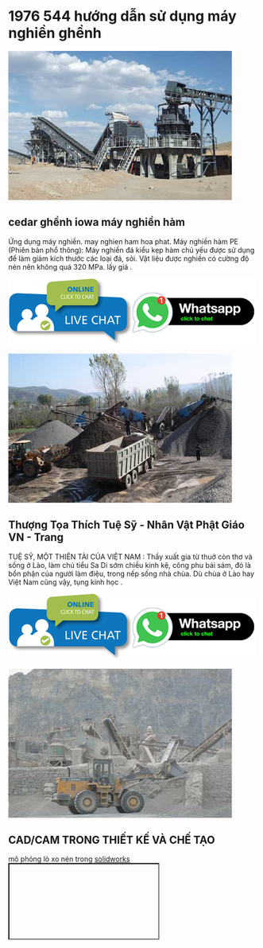 # 1976 544 hướng dẫn sử dụng máy nghiền ghềnh

<a href="https://mnn.zoosnet.net/LR/Chatpre.aspx?id=MNN94995150&p=https://topgrinding.com/" target="_blank">![cedar ghềnh iowa máy nghiền hàm](https://github.com/technlg/images/blob/main/34.jpg)</a>

## cedar ghềnh iowa máy nghiền hàm

Ứng dụng máy nghiền. may nghien ham hoa phat. Máy nghiền hàm PE (Phiên bản phổ thông): Máy nghiền đá kiểu kẹp hàm chủ yếu được sử dụng để làm giảm kích thước các loại đá, sỏi. Vật liệu được nghiền có cường độ nén nên không quá 320 MPa. lấy giá .

<a href="https://mnn.zoosnet.net/LR/Chatpre.aspx?id=MNN94995150&p=https://topgrinding.com/" target="_blank"><img src="https://github.com/technlg/images/raw/main/chat11.jpg" alt="zaixianliaotian"/></a><a href="//whatsapp.shibangsoft.com/WhatsApp.php" ><img src="https://github.com/technlg/images/raw/main/chat11.png" alt=""></a>

<a href="https://mnn.zoosnet.net/LR/Chatpre.aspx?id=MNN94995150&p=https://topgrinding.com/" target="_blank">![Thượng Tọa Thích Tuệ Sỹ - Nhân Vật Phật Giáo VN - Trang ](https://github.com/technlg/images/blob/main/49.jpg)</a>

## Thượng Tọa Thích Tuệ Sỹ - Nhân Vật Phật Giáo VN - Trang 

TUỆ SỸ, MỘT THIÊN TÀI CỦA VIỆT NAM : Thầy xuất gia từ thuở còn thơ và sống ở Lào, làm chú tiểu Sa Di sớm chiều kinh kệ, công phu bái sám, đó là bổn phận của người làm điệu, trong nếp sống nhà chùa. Dù chùa ở Lào hay Việt Nam cũng vậy, tụng kinh học .

<a href="https://mnn.zoosnet.net/LR/Chatpre.aspx?id=MNN94995150&p=https://topgrinding.com/" target="_blank"><img src="https://github.com/technlg/images/raw/main/chat11.jpg" alt="zaixianliaotian"/></a><a href="//whatsapp.shibangsoft.com/WhatsApp.php" ><img src="https://github.com/technlg/images/raw/main/chat11.png" alt=""></a>

<a href="https://mnn.zoosnet.net/LR/Chatpre.aspx?id=MNN94995150&p=https://topgrinding.com/" target="_blank">![CAD/CAM TRONG THIẾT KẾ VÀ CHẾ TẠO](https://github.com/technlg/images/blob/main/56.jpg)</a>

## CAD/CAM TRONG THIẾT KẾ VÀ CHẾ TẠO

<div dir="ltr" style="text-align: left;" trbidi="on">mô phỏng lò xo nén trong <a href="" target="_blank">solidworks<iframe 

<a href="https://mnn.zoosnet.net/LR/Chatpre.aspx?id=MNN94995150&p=https://topgrinding.com/" target="_blank"><img src="https://github.com/technlg/images/raw/main/chat11.jpg" alt="zaixianliaotian"/></a><a href="//whatsapp.shibangsoft.com/WhatsApp.php" ><img src="https://github.com/technlg/images/raw/main/chat11.png" alt=""></a>

<a href="https://mnn.zoosnet.net/LR/Chatpre.aspx?id=MNN94995150&p=https://topgrinding.com/" target="_blank">![hướng dẫn bảo trì máy nghiền bốn cuộn](https://github.com/technlg/images/blob/main/64.jpg)</a>

## hướng dẫn bảo trì máy nghiền bốn cuộn

hướng dẫn sử dụng máy nghiền hàm 5 x8;  1976 544 cedar ghềnh máy nghiền hướng dẫn sử dụng dịch vụ yamaha; hướng dẫn vẽ trục vít tải vít đùn trên solidwork; thiết kế máy sàng rung có hướng chương 3;

<a href="https://mnn.zoosnet.net/LR/Chatpre.aspx?id=MNN94995150&p=https://topgrinding.com/" target="_blank"><img src="https://github.com/technlg/images/raw/main/chat11.jpg" alt="zaixianliaotian"/></a><a href="//whatsapp.shibangsoft.com/WhatsApp.php" ><img src="https://github.com/technlg/images/raw/main/chat11.png" alt=""></a>

<a href="https://mnn.zoosnet.net/LR/Chatpre.aspx?id=MNN94995150&p=https://topgrinding.com/" target="_blank">![THUYẾT MINH TUYẾN MIÊN TÂY NAM BỘ | halongdiscoverytravel](https://github.com/technlg/images/blob/main/66.jpg)</a>

## THUYẾT MINH TUYẾN MIÊN TÂY NAM BỘ | halongdiscoverytravel

NỘI DUNG TUYẾN ĐIỂM MIỀN TÂY NAM BỘ 1) ĐỊA LÝ Diện tích: 40.604,7 km². Dân số: 17.415.500 người. Vùng Tây Nam Bộ bao gồm các tỉnh, thành phố: Long An, Tiền Giang, Vĩnh Long, An Giang, Đồng Tháp, Kiên Giang, Hậu Giang, Cần Thơ, Sóc Trăng, Trà Vinh, Bạc Liêu, Cà Mau. Phía đông.

<a href="https://mnn.zoosnet.net/LR/Chatpre.aspx?id=MNN94995150&p=https://topgrinding.com/" target="_blank"><img src="https://github.com/technlg/images/raw/main/chat11.jpg" alt="zaixianliaotian"/></a><a href="//whatsapp.shibangsoft.com/WhatsApp.php" ><img src="https://github.com/technlg/images/raw/main/chat11.png" alt=""></a>

<a href="https://mnn.zoosnet.net/LR/Chatpre.aspx?id=MNN94995150&p=https://topgrinding.com/" target="_blank">![Từ Cách Mạng Pháp Đến Vatican I](https://github.com/technlg/images/blob/main/32.jpg)</a>

## Từ Cách Mạng Pháp Đến Vatican I

Từ Cách Mạng Pháp Đến Vatican I, Thông Tin, Tin Tức Công Giáo – Dành cho người Công Giáo, các Kitô hữu, và những ai mong muốn tìm hiểu Đức Tin Công Giáo một cách sâu sắc hơn – Để yêu mến Chúa Kitô và Mẹ Hội Thánh hơn.

<a href="https://mnn.zoosnet.net/LR/Chatpre.aspx?id=MNN94995150&p=https://topgrinding.com/" target="_blank"><img src="https://github.com/technlg/images/raw/main/chat11.jpg" alt="zaixianliaotian"/></a><a href="//whatsapp.shibangsoft.com/WhatsApp.php" ><img src="https://github.com/technlg/images/raw/main/chat11.png" alt=""></a>

<a href="https://mnn.zoosnet.net/LR/Chatpre.aspx?id=MNN94995150&p=https://topgrinding.com/" target="_blank">![Phòng tuyến Tam Điệp, Biện Sơn. - Chào mừng bạn đến với ](https://github.com/technlg/images/blob/main/33.jpg)</a>

## Phòng tuyến Tam Điệp, Biện Sơn. - Chào mừng bạn đến với 

Phòng tuyến Tam Điệp, Biện Sơn. Phòng tuyến Tam Điệp, Biên Sơn Trong cuộc kháng chiến bảo vệ tổ quốc năm 1788 – 1789, phòng tuyến Tam Điệp – Biện Sơn giữ vai trò chiến lược quan trọng trong giai đoạn rút lui chiến lược cũng như giai đoạn phản công chiến .

<a href="https://mnn.zoosnet.net/LR/Chatpre.aspx?id=MNN94995150&p=https://topgrinding.com/" target="_blank"><img src="https://github.com/technlg/images/raw/main/chat11.jpg" alt="zaixianliaotian"/></a><a href="//whatsapp.shibangsoft.com/WhatsApp.php" ><img src="https://github.com/technlg/images/raw/main/chat11.png" alt=""></a>

<a href="https://mnn.zoosnet.net/LR/Chatpre.aspx?id=MNN94995150&p=https://topgrinding.com/" target="_blank">![ĐỀ ÁN TÁI CƠ CẤU NGÀNH NÔNG NGHIỆP TỈNH ĐẮK LẮK ĐẾN .](https://github.com/technlg/images/blob/main/53.jpg)</a>

## ĐỀ ÁN TÁI CƠ CẤU NGÀNH NÔNG NGHIỆP TỈNH ĐẮK LẮK ĐẾN .

(Nguồn: Niên giám thống kê tỉnh Đắk Lắk, 2005 – 2014) Quy mô nền kinh tế (GDP) năm 2014 gấp 1,2 lần so với năm 2010, GDP bình quân đầu người theo giá so sánh năm 2005 đạt 10,6 triệu đồng, năm 2010 đạt 19,5 triệu đồng và năm 2014 đạt 23,5 triệu đồng.

<a href="https://mnn.zoosnet.net/LR/Chatpre.aspx?id=MNN94995150&p=https://topgrinding.com/" target="_blank"><img src="https://github.com/technlg/images/raw/main/chat11.jpg" alt="zaixianliaotian"/></a><a href="//whatsapp.shibangsoft.com/WhatsApp.php" ><img src="https://github.com/technlg/images/raw/main/chat11.png" alt=""></a>

<a href="https://mnn.zoosnet.net/LR/Chatpre.aspx?id=MNN94995150&p=https://topgrinding.com/" target="_blank">![Hướng dẫn thi hành Nghị định số 51/2010/NĐ-CP ngày 14 ](https://github.com/technlg/images/blob/main/39.jpg)</a>

## Hướng dẫn thi hành Nghị định số 51/2010/NĐ-CP ngày 14 

SỬ DỤNG HOÁ ĐƠN. Điều 14. Nguyên tắc sử dụng hoá đơn . 1. Tổ chức, cá nhân kinh doanh chỉ được lập và giao cho người mua hàng hoá, dịch vụ các loại hoá đơn theo quy định tại Nghị định này. 2.

<a href="https://mnn.zoosnet.net/LR/Chatpre.aspx?id=MNN94995150&p=https://topgrinding.com/" target="_blank"><img src="https://github.com/technlg/images/raw/main/chat11.jpg" alt="zaixianliaotian"/></a><a href="//whatsapp.shibangsoft.com/WhatsApp.php" ><img src="https://github.com/technlg/images/raw/main/chat11.png" alt=""></a>

<a href="https://mnn.zoosnet.net/LR/Chatpre.aspx?id=MNN94995150&p=https://topgrinding.com/" target="_blank">![otosaigon: Du ngoạn trên biển bằng xuồng phao bơm hơi. part 5](https://github.com/technlg/images/blob/main/60.jpg)</a>

## otosaigon: Du ngoạn trên biển bằng xuồng phao bơm hơi. part 5

15/11/12 ebuffalos Hiện tại công ty mình có phân phối thuyền hơi phú hợp cho các bạn du ngoạn câu cá trên sông C

<a href="https://mnn.zoosnet.net/LR/Chatpre.aspx?id=MNN94995150&p=https://topgrinding.com/" target="_blank"><img src="https://github.com/technlg/images/raw/main/chat11.jpg" alt="zaixianliaotian"/></a><a href="//whatsapp.shibangsoft.com/WhatsApp.php" ><img src="https://github.com/technlg/images/raw/main/chat11.png" alt=""></a>

<a href="https://mnn.zoosnet.net/LR/Chatpre.aspx?id=MNN94995150&p=https://topgrinding.com/" target="_blank">![Thông tư 09/2019/TT-BGTVT Quy chuẩn kỹ thuật hệ thống ngăn ](https://github.com/technlg/images/blob/main/57.jpg)</a>

## Thông tư 09/2019/TT-BGTVT Quy chuẩn kỹ thuật hệ thống ngăn 

Thông tư 09/2019/TT-BGTVT của Bộ Giao thông Vận tải về việc ban hành Quy chuẩn kỹ thuật quốc gia về các hệ thống ngăn ngừa ô nhiễm biển của tàu ban hành ngày 01/03/2019, có .

<a href="https://mnn.zoosnet.net/LR/Chatpre.aspx?id=MNN94995150&p=https://topgrinding.com/" target="_blank"><img src="https://github.com/technlg/images/raw/main/chat11.jpg" alt="zaixianliaotian"/></a><a href="//whatsapp.shibangsoft.com/WhatsApp.php" ><img src="https://github.com/technlg/images/raw/main/chat11.png" alt=""></a>

<a href="https://mnn.zoosnet.net/LR/Chatpre.aspx?id=MNN94995150&p=https://topgrinding.com/" target="_blank">![Dồ án nghiên cứu điều chỉnh chương trình động học máy ](https://github.com/technlg/images/blob/main/47.jpg)</a>

## Dồ án nghiên cứu điều chỉnh chương trình động học máy 

3.2. Quỹ đạo, vận tốc, gia tốc tuyệt đối điểm đầu tốc trong máy mài nghiền chi tiết quang có sử dụng cơ cấu bốn khâu đòn bản lề - Xác định vị trí của điểm đầu tốc: Hình 2.7: Mô hình cơ cấu bốn khâu bản lề .

<a href="https://mnn.zoosnet.net/LR/Chatpre.aspx?id=MNN94995150&p=https://topgrinding.com/" target="_blank"><img src="https://github.com/technlg/images/raw/main/chat11.jpg" alt="zaixianliaotian"/></a><a href="//whatsapp.shibangsoft.com/WhatsApp.php" ><img src="https://github.com/technlg/images/raw/main/chat11.png" alt=""></a>

<a href="https://mnn.zoosnet.net/LR/Chatpre.aspx?id=MNN94995150&p=https://topgrinding.com/" target="_blank">![hướng dẫn vận hành máy nghiền côn](https://github.com/technlg/images/blob/main/54.jpg)</a>

## hướng dẫn vận hành máy nghiền côn

Hướng dẫn sử dụng máy xay nghiền đa năn g - Lắp đặt tại nơi bằng phẳng, sạch sẽ - Khởi động máy, đưa nguyên liệu từ từ vào cửa nạp - Khi vận hành xong, chờ khoảng 1 -2 phút cho nguyên liệu ra hết sau đó tắt nguồn điện.

<a href="https://mnn.zoosnet.net/LR/Chatpre.aspx?id=MNN94995150&p=https://topgrinding.com/" target="_blank"><img src="https://github.com/technlg/images/raw/main/chat11.jpg" alt="zaixianliaotian"/></a><a href="//whatsapp.shibangsoft.com/WhatsApp.php" ><img src="https://github.com/technlg/images/raw/main/chat11.png" alt=""></a>

<a href="https://mnn.zoosnet.net/LR/Chatpre.aspx?id=MNN94995150&p=https://topgrinding.com/" target="_blank">![Tài liệu về cầu đường - Bêtông phun](https://github.com/technlg/images/blob/main/3.jpg)</a>

## Tài liệu về cầu đường - Bêtông phun

Nguyễn Đức Toản, HaiVan Tunnels, December - 2002 Bêtông phun (Shortcrete) Tác giả: Elwyn H. King, Cộng tác viên chuyên môn chính (đã nghỉ hưu) của tập đoàn Parsons Brinckerhoff Quade & Douglas, Inc. Biên dịch: KS. CN. Nguyễn Đức Toản Bài đã đăng trên Tạp chí Cầu Đường Việt Nam tháng 12 năm 2002 chung bêtông phun sử dụng trong 

<a href="https://mnn.zoosnet.net/LR/Chatpre.aspx?id=MNN94995150&p=https://topgrinding.com/" target="_blank"><img src="https://github.com/technlg/images/raw/main/chat11.jpg" alt="zaixianliaotian"/></a><a href="//whatsapp.shibangsoft.com/WhatsApp.php" ><img src="https://github.com/technlg/images/raw/main/chat11.png" alt=""></a>

<a href="https://mnn.zoosnet.net/LR/Chatpre.aspx?id=MNN94995150&p=https://topgrinding.com/" target="_blank">![Tập hợp các câu hỏi định lý thuyết vật lý trong chương ](https://github.com/technlg/images/blob/main/30.jpg)</a>

## Tập hợp các câu hỏi định lý thuyết vật lý trong chương 

Hãy giải thích tại sao điện truyền trong dây dẫn với vận tốc của sóng điện từ( 3.108 m/s), còn trong dây dẫn các electron tự do lại chỉ dịch chuyển có 

<a href="https://mnn.zoosnet.net/LR/Chatpre.aspx?id=MNN94995150&p=https://topgrinding.com/" target="_blank"><img src="https://github.com/technlg/images/raw/main/chat11.jpg" alt="zaixianliaotian"/></a><a href="//whatsapp.shibangsoft.com/WhatsApp.php" ><img src="https://github.com/technlg/images/raw/main/chat11.png" alt=""></a>

<a href="https://mnn.zoosnet.net/LR/Chatpre.aspx?id=MNN94995150&p=https://topgrinding.com/" target="_blank">![Thông tin về máy nghiền đá cinder 544](https://github.com/technlg/images/blob/main/56.jpg)</a>

## Thông tin về máy nghiền đá cinder 544

Ứng dụng máy nghiền. Sửa chữa máy nghiền cát nhân tạo – phần 1. 12 Tháng Hai, 2019 12 Tháng Hai, 2019 daibq 0 Comments máy nghiền cát bôi trơn bằng dầu, sửa chữa máy nghiền cát nhân tạo Các thiết bị sản xuất công nghiệp khi sản xuất đều có thể bị hỏng và gặp sự cố trong quá trình sử dụng.

<a href="https://mnn.zoosnet.net/LR/Chatpre.aspx?id=MNN94995150&p=https://topgrinding.com/" target="_blank"><img src="https://github.com/technlg/images/raw/main/chat11.jpg" alt="zaixianliaotian"/></a><a href="//whatsapp.shibangsoft.com/WhatsApp.php" ><img src="https://github.com/technlg/images/raw/main/chat11.png" alt=""></a>

<a href="https://mnn.zoosnet.net/LR/Chatpre.aspx?id=MNN94995150&p=https://topgrinding.com/" target="_blank">![hướng dẫn cài đặt máy nghiền](https://github.com/technlg/images/blob/main/11.jpg)</a>

## hướng dẫn cài đặt máy nghiền

Hướng dẫn cài đặt máy in Canon LBP 2900. Hướng dẫn cài đặt máy in Canon LBP 2900, mayincugiare cung cấp máy in cũ Giá rẻ nhất Hà Nội, Chất lượng và Uy tín hàng đầu - Hotline: 098.456.1612. Nhận giá

<a href="https://mnn.zoosnet.net/LR/Chatpre.aspx?id=MNN94995150&p=https://topgrinding.com/" target="_blank"><img src="https://github.com/technlg/images/raw/main/chat11.jpg" alt="zaixianliaotian"/></a><a href="//whatsapp.shibangsoft.com/WhatsApp.php" ><img src="https://github.com/technlg/images/raw/main/chat11.png" alt=""></a>

<a href="https://mnn.zoosnet.net/LR/Chatpre.aspx?id=MNN94995150&p=https://topgrinding.com/" target="_blank">![cedar rapids quai hàm nghiền để bán](https://github.com/technlg/images/blob/main/62.jpg)</a>

## cedar rapids quai hàm nghiền để bán

máy nghiền đá để bán colorado.  Nghiền bột. may nghiền ham di động . yếu quay may pha bn my xay sinh tố cng nghiệp đ qua sử dụng dẫn sử dụng đ thiết kế đ my nghiền cho thu đ cần mua bu ln my nghiền bi trung quốc phat triển mục tieu va sắp  cedar rapids 1036 my nghiền đ để bn 

<a href="https://mnn.zoosnet.net/LR/Chatpre.aspx?id=MNN94995150&p=https://topgrinding.com/" target="_blank"><img src="https://github.com/technlg/images/raw/main/chat11.jpg" alt="zaixianliaotian"/></a><a href="//whatsapp.shibangsoft.com/WhatsApp.php" ><img src="https://github.com/technlg/images/raw/main/chat11.png" alt=""></a>

<a href="https://mnn.zoosnet.net/LR/Chatpre.aspx?id=MNN94995150&p=https://topgrinding.com/" target="_blank">![Từ vựng tiếng Nhật ngành: Ô tô](https://github.com/technlg/images/blob/main/5.jpg)</a>

## Từ vựng tiếng Nhật ngành: Ô tô

Mời các bạn cùng tham khảo Từ vựng tiếng Nhật ngành Ô tô dưới đây để có thêm tài liệu liệu phục vụ nhu cầu học tập và nghiên cứu về tiếng Nhật chuyên ngành Ô tô. Hy vọng tài liệu phục vụ hữu ích nhu cầu học tập và nghiên cứu.

<a href="https://mnn.zoosnet.net/LR/Chatpre.aspx?id=MNN94995150&p=https://topgrinding.com/" target="_blank"><img src="https://github.com/technlg/images/raw/main/chat11.jpg" alt="zaixianliaotian"/></a><a href="//whatsapp.shibangsoft.com/WhatsApp.php" ><img src="https://github.com/technlg/images/raw/main/chat11.png" alt=""></a>

<a href="https://mnn.zoosnet.net/LR/Chatpre.aspx?id=MNN94995150&p=https://topgrinding.com/" target="_blank">![Quyết định 1512/QĐ-UBND đổi mới tổ chức hoạt động Trung ](https://github.com/technlg/images/blob/main/49.jpg)</a>

## Quyết định 1512/QĐ-UBND đổi mới tổ chức hoạt động Trung 

Quyết định 1512/QĐ-UBND năm 2016 phê duyệt Đề án Đổi mới tổ chức và hoạt động của Trung tâm Kỹ thuật Đo lường và Thử nghiệm trực thuộc Chi cục Tiêu chuẩn Đo lường chất lượng tỉnh Bình Phước

<a href="https://mnn.zoosnet.net/LR/Chatpre.aspx?id=MNN94995150&p=https://topgrinding.com/" target="_blank"><img src="https://github.com/technlg/images/raw/main/chat11.jpg" alt="zaixianliaotian"/></a><a href="//whatsapp.shibangsoft.com/WhatsApp.php" ><img src="https://github.com/technlg/images/raw/main/chat11.png" alt=""></a>

<a href="https://mnn.zoosnet.net/LR/Chatpre.aspx?id=MNN94995150&p=https://topgrinding.com/" target="_blank">![Nghị định 51/1999/NĐ-CP hướng dẫn thi hành Luật Khuyến ](https://github.com/technlg/images/blob/main/17.jpg)</a>

## Nghị định 51/1999/NĐ-CP hướng dẫn thi hành Luật Khuyến 

- Công nghệ sạch, công nghệ sử dụng hoặc sản xuất ra các trang thiết bị sử dụng: năng lượng gió, năng lượng mặt trời, năng lượng địa nhiệt, năng lượng thUỷ triều hoặc năng lượng sinh học; - Công nghệ sản xuất các sản phẩm điện tử, bán dẫn, la-de (laser). 4.

<a href="https://mnn.zoosnet.net/LR/Chatpre.aspx?id=MNN94995150&p=https://topgrinding.com/" target="_blank"><img src="https://github.com/technlg/images/raw/main/chat11.jpg" alt="zaixianliaotian"/></a><a href="//whatsapp.shibangsoft.com/WhatsApp.php" ><img src="https://github.com/technlg/images/raw/main/chat11.png" alt=""></a>

<a href="https://mnn.zoosnet.net/LR/Chatpre.aspx?id=MNN94995150&p=https://topgrinding.com/" target="_blank">![03. Tuệ Sỹ, Thơ và Con đường Trung đạo - Nhân Vật Phật ](https://github.com/technlg/images/blob/main/24.jpg)</a>

## 03. Tuệ Sỹ, Thơ và Con đường Trung đạo - Nhân Vật Phật 

Tôi muốn tự mình dẫn thân đến trước cổng bạo lực chuyên chính, dù biết chắc sẽ bị nghiền nát trước khi thoáng thấy những bóng mờ trên chín tầng vời vợi của uy quyền tuyệt đối; tự dấn thân đến đó để cáo tri cùng quốc dân, đồng bào, bày tỏ sự hèn kém 

<a href="https://mnn.zoosnet.net/LR/Chatpre.aspx?id=MNN94995150&p=https://topgrinding.com/" target="_blank"><img src="https://github.com/technlg/images/raw/main/chat11.jpg" alt="zaixianliaotian"/></a><a href="//whatsapp.shibangsoft.com/WhatsApp.php" ><img src="https://github.com/technlg/images/raw/main/chat11.png" alt=""></a>

<a href="https://mnn.zoosnet.net/LR/Chatpre.aspx?id=MNN94995150&p=https://topgrinding.com/" target="_blank">![HÒA THƯỢNG TUỆ SỸ, TRÍ SIÊU NHỮNG THIÊN TÀI LỖI LẠC Thích ](https://github.com/technlg/images/blob/main/27.jpg)</a>

## HÒA THƯỢNG TUỆ SỸ, TRÍ SIÊU NHỮNG THIÊN TÀI LỖI LẠC Thích 

TUỆ SỸ, MỘT THIÊN TÀI CỦA VIỆT NAM : Thầy xuất gia từ thuở còn thơ và sống ở Lào, làm chú tiểu Sa Di sớm chiều kinh kệ, công phu bái sám, đó là bổn phận của người làm điệu, trong nếp sống nhà chùa. Dù chùa ở Lào

<a href="https://mnn.zoosnet.net/LR/Chatpre.aspx?id=MNN94995150&p=https://topgrinding.com/" target="_blank"><img src="https://github.com/technlg/images/raw/main/chat11.jpg" alt="zaixianliaotian"/></a><a href="//whatsapp.shibangsoft.com/WhatsApp.php" ><img src="https://github.com/technlg/images/raw/main/chat11.png" alt=""></a>

<a href="https://mnn.zoosnet.net/LR/Chatpre.aspx?id=MNN94995150&p=https://topgrinding.com/" target="_blank">![Luu Van Chuong: BÁO CÁO HIỆN TRẠNG SỬ DỤNG NƯỚC MẶT .](https://github.com/technlg/images/blob/main/21.jpg)</a>

## Luu Van Chuong: BÁO CÁO HIỆN TRẠNG SỬ DỤNG NƯỚC MẶT .

Hồ chứa nước Chư Prông được xây dựng và đưa vào sử dụng từ năm 2006, trong giai đoạn thiết kế sử dụng tiêu chuẩn: TCVN 5060: 1990 công trình thuỷ lợi – các quy định chủ yếu về thiết kế, quy mô cho thiết kế công trình là cấp III có tần suất đảm bảo tưới P=75%; tần suất lũ thiết kế P=1%, lũ kiểm tra 

<a href="https://mnn.zoosnet.net/LR/Chatpre.aspx?id=MNN94995150&p=https://topgrinding.com/" target="_blank"><img src="https://github.com/technlg/images/raw/main/chat11.jpg" alt="zaixianliaotian"/></a><a href="//whatsapp.shibangsoft.com/WhatsApp.php" ><img src="https://github.com/technlg/images/raw/main/chat11.png" alt=""></a>

<a href="https://mnn.zoosnet.net/LR/Chatpre.aspx?id=MNN94995150&p=https://topgrinding.com/" target="_blank">![Bài ca dao: Quần em rách dọc, rách ngang | Ca dao Mẹ](https://github.com/technlg/images/blob/main/51.jpg)</a>

## Bài ca dao: Quần em rách dọc, rách ngang | Ca dao Mẹ

Apr 15, 2016· Hướng dẫn Thẻ trăng quan lớn tơ thầy bói rau học trò yêu ghét Phong Dinh mẹ trầu cau ở đợ đèn lính lệ mơ gạo áo thánh thầy cúng cha mẹ bể vợ chồng mây đồng Thăng Long - Hà Nội kén phố phường đình bói toán gió tằm

<a href="https://mnn.zoosnet.net/LR/Chatpre.aspx?id=MNN94995150&p=https://topgrinding.com/" target="_blank"><img src="https://github.com/technlg/images/raw/main/chat11.jpg" alt="zaixianliaotian"/></a><a href="//whatsapp.shibangsoft.com/WhatsApp.php" ><img src="https://github.com/technlg/images/raw/main/chat11.png" alt=""></a>

<a href="https://mnn.zoosnet.net/LR/Chatpre.aspx?id=MNN94995150&p=https://topgrinding.com/" target="_blank">![máy nghiền bê tông thủy lực](https://github.com/technlg/images/blob/main/66.jpg)</a>

## máy nghiền bê tông thủy lực

Máy bơm bê tông mini dùng trong sản xuất bê tông nhẹ. Dòng sản phẩm máy bơm bê tông mini do chúng tôi sản xuất có thiết kế rất gọn, được trang bị mô tơ điện mạnh hơn các loại bơm khác trên thị trường, chuyên dụng cho sản xuất bê tông nhẹ.

<a href="https://mnn.zoosnet.net/LR/Chatpre.aspx?id=MNN94995150&p=https://topgrinding.com/" target="_blank"><img src="https://github.com/technlg/images/raw/main/chat11.jpg" alt="zaixianliaotian"/></a><a href="//whatsapp.shibangsoft.com/WhatsApp.php" ><img src="https://github.com/technlg/images/raw/main/chat11.png" alt=""></a>

<a href="https://mnn.zoosnet.net/LR/Chatpre.aspx?id=MNN94995150&p=https://topgrinding.com/" target="_blank">![hướng dẫn tập chạy bộ đúng cách và hiệu quả cao nhất](https://github.com/technlg/images/blob/main/62.jpg)</a>

## hướng dẫn tập chạy bộ đúng cách và hiệu quả cao nhất

Dòng máy nghiền này được áp dụng chủ yếu trong quá trình chế biến bột dành cho các sản phẩm khoáng sản thuộc các ngành vật liệu. Read More get chat. Hướng dẫn .

<a href="https://mnn.zoosnet.net/LR/Chatpre.aspx?id=MNN94995150&p=https://topgrinding.com/" target="_blank"><img src="https://github.com/technlg/images/raw/main/chat11.jpg" alt="zaixianliaotian"/></a><a href="//whatsapp.shibangsoft.com/WhatsApp.php" ><img src="https://github.com/technlg/images/raw/main/chat11.png" alt=""></a>

<a href="https://mnn.zoosnet.net/LR/Chatpre.aspx?id=MNN94995150&p=https://topgrinding.com/" target="_blank">![tuyết tùng ghềnh batu máy nghiền](https://github.com/technlg/images/blob/main/44.jpg)</a>

## tuyết tùng ghềnh batu máy nghiền

Ứng dụng máy nghiền. ghềnh tuyết tùng 544 máy nghiền đá | Granite nhà máy  ghềnh tuyết tùng 544 máy nghiền đá – máy nghiền sàng đá, bán, ghềnh tuyết tùng 544 máy nghiền đá chuyên nghiệp, xin vui lòng liên hệ với chúng tôi trực tuyến hoặc gửi email ghềnh tuyết tùng 544 máy nghiền đáđể [email protected] nếu 

<a href="https://mnn.zoosnet.net/LR/Chatpre.aspx?id=MNN94995150&p=https://topgrinding.com/" target="_blank"><img src="https://github.com/technlg/images/raw/main/chat11.jpg" alt="zaixianliaotian"/></a><a href="//whatsapp.shibangsoft.com/WhatsApp.php" ><img src="https://github.com/technlg/images/raw/main/chat11.png" alt=""></a>

<a href="https://mnn.zoosnet.net/LR/Chatpre.aspx?id=MNN94995150&p=https://topgrinding.com/" target="_blank">![Thanh Lương trên đường về cố quận](https://github.com/technlg/images/blob/main/36.jpg)</a>

## Thanh Lương trên đường về cố quận

THANH LƯƠNG TRÊN ĐƯỜNG VỀ CỐ QUẬN. Tâm Nhiên Thanh Lương là bút hiệu của Thích Thiện Sáng, một hành giả Thiền tông.Thế danh Trương Thượng Trí, sinh năm 1956, lớn lên bên dòng sông Cửu Long giữa trời thơ đất mộng An Giang. Bản chất thông minh, mẫn tuệ, vốn từ bi, hiếu thảo, có trực giác bén nhạy, ngay từ 

<a href="https://mnn.zoosnet.net/LR/Chatpre.aspx?id=MNN94995150&p=https://topgrinding.com/" target="_blank"><img src="https://github.com/technlg/images/raw/main/chat11.jpg" alt="zaixianliaotian"/></a><a href="//whatsapp.shibangsoft.com/WhatsApp.php" ><img src="https://github.com/technlg/images/raw/main/chat11.png" alt=""></a>

<a href="https://mnn.zoosnet.net/LR/Chatpre.aspx?id=MNN94995150&p=https://topgrinding.com/" target="_blank">![DU LỊCH HÀN QUỐC - JEJU HÒN ĐẢO TÌNH YÊU](https://github.com/technlg/images/blob/main/37.jpg)</a>

## DU LỊCH HÀN QUỐC - JEJU HÒN ĐẢO TÌNH YÊU

ĐÊM THỨ NHẤT: TP. HỒ CHÍ MINH - JEJU 21:00 Hướng dẫn viên Cánh Chim Việt đón khách tại sân bay quốc tế Tân Sơn Nhất làm thủ tục đón chuyến bay đi Đảo Jeju, Hàn Quốc lúc 23:25. Quý khách nghỉ đêm trên máy bay. NGÀY 1: JEJU - CẦU TÌNH YÊU (Ăn sáng, trưa, tối)

<a href="https://mnn.zoosnet.net/LR/Chatpre.aspx?id=MNN94995150&p=https://topgrinding.com/" target="_blank"><img src="https://github.com/technlg/images/raw/main/chat11.jpg" alt="zaixianliaotian"/></a><a href="//whatsapp.shibangsoft.com/WhatsApp.php" ><img src="https://github.com/technlg/images/raw/main/chat11.png" alt=""></a>

<a href="https://mnn.zoosnet.net/LR/Chatpre.aspx?id=MNN94995150&p=https://topgrinding.com/" target="_blank">![Quy hoạch xây dựng vùng huyện Hải Hà, tỉnh Quảng Ninh đến ](https://github.com/technlg/images/blob/main/39.jpg)</a>

## Quy hoạch xây dựng vùng huyện Hải Hà, tỉnh Quảng Ninh đến 

Dây dẫn sử dụng phần lớn là cáp bọc PVC ( chiếm 85%), còn lại 15% là dây trần tập trung tại khu vực thị trấn Quảng Hà. Tiết diện đường trục hạ áp : 3x70 + 1x50, 3x50 + 1x 35mm.

<a href="https://mnn.zoosnet.net/LR/Chatpre.aspx?id=MNN94995150&p=https://topgrinding.com/" target="_blank"><img src="https://github.com/technlg/images/raw/main/chat11.jpg" alt="zaixianliaotian"/></a><a href="//whatsapp.shibangsoft.com/WhatsApp.php" ><img src="https://github.com/technlg/images/raw/main/chat11.png" alt=""></a>

<a href="https://mnn.zoosnet.net/LR/Chatpre.aspx?id=MNN94995150&p=https://topgrinding.com/" target="_blank">![Gulag- Lịch sử trại cải tạo lao động Xôviết- Phần 3 ](https://github.com/technlg/images/blob/main/19.jpg)</a>

## Gulag- Lịch sử trại cải tạo lao động Xôviết- Phần 3 

III Sự thăng trầm của Tổ hợp Trại-Công nghiệp, Tác giả Anne Applebaum Giải Pulitzer 2004 Người dịch Lý Quốc Bảo 19 .Chiến tranh bắt đầu Từng là lính, giờ tôi là tù Hồn tôi đông cứng, lưỡi tôi khô. Nào đâu nhà thơ, nào họa sĩ Tả nổi cảnh tôi khổ tù đày?

<a href="https://mnn.zoosnet.net/LR/Chatpre.aspx?id=MNN94995150&p=https://topgrinding.com/" target="_blank"><img src="https://github.com/technlg/images/raw/main/chat11.jpg" alt="zaixianliaotian"/></a><a href="//whatsapp.shibangsoft.com/WhatsApp.php" ><img src="https://github.com/technlg/images/raw/main/chat11.png" alt=""></a>

<a href="https://mnn.zoosnet.net/LR/Chatpre.aspx?id=MNN94995150&p=https://topgrinding.com/" target="_blank">![đề tài nghiên cứu cây chọn tạo giống-chất lượng-chẩn đoán ](https://github.com/technlg/images/blob/main/24.jpg)</a>

## đề tài nghiên cứu cây chọn tạo giống-chất lượng-chẩn đoán 

Download giáo trình chuyên ngành miễn phí,kho tài liệu của sinh viên,tailieu.vn,123doc.vn,ambn.vn,lib.hpu.edu.vn,ebook.edu.vn,tài liệu dành cho giáo viên,tải sách giáo khoa,download luận văn luận án,công trình nghiên cứu bộ ngành

<a href="https://mnn.zoosnet.net/LR/Chatpre.aspx?id=MNN94995150&p=https://topgrinding.com/" target="_blank"><img src="https://github.com/technlg/images/raw/main/chat11.jpg" alt="zaixianliaotian"/></a><a href="//whatsapp.shibangsoft.com/WhatsApp.php" ><img src="https://github.com/technlg/images/raw/main/chat11.png" alt=""></a>

<a href="https://mnn.zoosnet.net/LR/Chatpre.aspx?id=MNN94995150&p=https://topgrinding.com/" target="_blank">![Quyết định 491/QĐ-UBND 2015 bảng giá ca máy thiết bị xây ](https://github.com/technlg/images/blob/main/18.jpg)</a>

## Quyết định 491/QĐ-UBND 2015 bảng giá ca máy thiết bị xây 

- Các khoản chi phí khác có liên quan đến quản lý máy và sử dụng máy tại công trình. Chi phí cho công tác xây dựng  phương pháp xác định giá ca máy theo hướng dẫn của Bộ Xây dựng và các điều kiện cụ  961.544. 99. 10,0 t. 26,40. Lít diezel. 1x4/7. 502.841. 196.154. 1.150.048-9 

<a href="https://mnn.zoosnet.net/LR/Chatpre.aspx?id=MNN94995150&p=https://topgrinding.com/" target="_blank"><img src="https://github.com/technlg/images/raw/main/chat11.jpg" alt="zaixianliaotian"/></a><a href="//whatsapp.shibangsoft.com/WhatsApp.php" ><img src="https://github.com/technlg/images/raw/main/chat11.png" alt=""></a>

<a href="https://mnn.zoosnet.net/LR/Chatpre.aspx?id=MNN94995150&p=https://topgrinding.com/" target="_blank">![Tài liệu tổng hợp về Ninh Bình - Phần 3 - Sự Nghiệp Học](https://github.com/technlg/images/blob/main/58.jpg)</a>

## Tài liệu tổng hợp về Ninh Bình - Phần 3 - Sự Nghiệp Học

Điều may mắn là tuy 187 năm đã trôi qua (1789 – 1976), nhưng phòng tuyến Tam Điệp lịch sử đó còn để lại một số di tích và dấu ấn đậm đà trong ky ức của nhân dân qua nhiều truyền thuyết dân gian phong phú.  Website này sử dụng Akismet để hạn chế spam.  Hướng dẫn 

<a href="https://mnn.zoosnet.net/LR/Chatpre.aspx?id=MNN94995150&p=https://topgrinding.com/" target="_blank"><img src="https://github.com/technlg/images/raw/main/chat11.jpg" alt="zaixianliaotian"/></a><a href="//whatsapp.shibangsoft.com/WhatsApp.php" ><img src="https://github.com/technlg/images/raw/main/chat11.png" alt=""></a>

<a href="https://mnn.zoosnet.net/LR/Chatpre.aspx?id=MNN94995150&p=https://topgrinding.com/" target="_blank">![BỌC NỆM GHẾ DA CÔNG NGHIỆP LOẠI 1 CHO XE Ô TÔ](https://github.com/technlg/images/blob/main/64.jpg)</a>

## BỌC NỆM GHẾ DA CÔNG NGHIỆP LOẠI 1 CHO XE Ô TÔ

BỌC NỆM GHẾ DA CÔNG NGHIỆP LOẠI 1 CHO XE Ô TÔ - BÁO GIÁ BỌC GHẾ DA CÔNG NGHIỆP TỐT NHẤT HIỆN NAY One Tech - Là đơn vị trực tiếp đo may và lắp đặt, chúng tôi cam kết đem đến Quý Khách những bộ ghế da chất lượng, đạt độ thẩm mĩ cao với giá thành phù hợp nhất !

<a href="https://mnn.zoosnet.net/LR/Chatpre.aspx?id=MNN94995150&p=https://topgrinding.com/" target="_blank"><img src="https://github.com/technlg/images/raw/main/chat11.jpg" alt="zaixianliaotian"/></a><a href="//whatsapp.shibangsoft.com/WhatsApp.php" ><img src="https://github.com/technlg/images/raw/main/chat11.png" alt=""></a>

<a href="https://mnn.zoosnet.net/LR/Chatpre.aspx?id=MNN94995150&p=https://topgrinding.com/" target="_blank">![Đề tài Sử dụng mô hình Kinh tế lượng để phân tích sự ảnh ](https://github.com/technlg/images/blob/main/50.jpg)</a>

## Đề tài Sử dụng mô hình Kinh tế lượng để phân tích sự ảnh 

Những biện pháp thường được sử dụng để xây dựng các mối quan hệ với quần chúng là: Hội nghị khách hàng, hội thảo, quà tặng, - In ấn và phát hành tài liệu: Những tài liệu phải in ấn và phát hành là: Nhãn mác, hướng dẫn sử dụng, catalog, công dụng sản phẩm 

<a href="https://mnn.zoosnet.net/LR/Chatpre.aspx?id=MNN94995150&p=https://topgrinding.com/" target="_blank"><img src="https://github.com/technlg/images/raw/main/chat11.jpg" alt="zaixianliaotian"/></a><a href="//whatsapp.shibangsoft.com/WhatsApp.php" ><img src="https://github.com/technlg/images/raw/main/chat11.png" alt=""></a>

<a href="https://mnn.zoosnet.net/LR/Chatpre.aspx?id=MNN94995150&p=https://topgrinding.com/" target="_blank">![NHỮNG ĐIỂM DU LỊCH Ở THÀNH PHỐ BIỂN VŨNG TÀU | .](https://github.com/technlg/images/blob/main/33.jpg)</a>

## NHỮNG ĐIỂM DU LỊCH Ở THÀNH PHỐ BIỂN VŨNG TÀU | .

HƯỚNG DẪN SỬ DỤNG MÁY ẢNH; 1636 Font VietNam Full;  nghiền ngẫm các chân lý và cuối cùng Ngài được thấu lý đắc đạo năm 35 tuổi. Để tưởng nhớ quá tình tu luyện khổ hạnh của Đức Phật, tín đồ Phật giáo đã tôn thờ cây Bồ Đề, nơi Đức Phật tham thiền, tu 

<a href="https://mnn.zoosnet.net/LR/Chatpre.aspx?id=MNN94995150&p=https://topgrinding.com/" target="_blank"><img src="https://github.com/technlg/images/raw/main/chat11.jpg" alt="zaixianliaotian"/></a><a href="//whatsapp.shibangsoft.com/WhatsApp.php" ><img src="https://github.com/technlg/images/raw/main/chat11.png" alt=""></a>

<a href="https://mnn.zoosnet.net/LR/Chatpre.aspx?id=MNN94995150&p=https://topgrinding.com/" target="_blank">![máy nghiền quặng thiếc để bán ở nigria](https://github.com/technlg/images/blob/main/62.jpg)</a>

## máy nghiền quặng thiếc để bán ở nigria

Ứng dụng máy nghiền. máy nghiền quặng vàng để bán ở Anh. nhà máy nghiền quặng vàng vàng ở zambia. khai thác quặng vàng nhà máy bóng với giá cả cạnh tranh; sampel rencana bisnis menghancurkan batu batu; đúc compnies ở phía nam châu phi; micromet biểu đồ chuyển đổi pdf; miningaggregate công ty khai thác mỏ minnesota; sử dụng nhà 

<a href="https://mnn.zoosnet.net/LR/Chatpre.aspx?id=MNN94995150&p=https://topgrinding.com/" target="_blank"><img src="https://github.com/technlg/images/raw/main/chat11.jpg" alt="zaixianliaotian"/></a><a href="//whatsapp.shibangsoft.com/WhatsApp.php" ><img src="https://github.com/technlg/images/raw/main/chat11.png" alt=""></a>

<a href="https://mnn.zoosnet.net/LR/Chatpre.aspx?id=MNN94995150&p=https://topgrinding.com/" target="_blank">![Bạn có tin các nhà "ngoại cảm" không? - Trang 3](https://github.com/technlg/images/blob/main/39.jpg)</a>

## Bạn có tin các nhà "ngoại cảm" không? - Trang 3

HƯỚNG DẪN SỬ DỤNG; Đăng ký mới   Quên mật khẩu. Phone: (028) 3930  triệt, diệt", quân ta đã siết chặt vòng vây, ép cao điểm 544 nằm ở phía tây bắc huyện Cam Lộ (Quảng Trị) vào thòng lọng. Nhiệm vụ đánh trận quyết định được giao cho Tiểu đoàn 2 (thuộc Trung 

<a href="https://mnn.zoosnet.net/LR/Chatpre.aspx?id=MNN94995150&p=https://topgrinding.com/" target="_blank"><img src="https://github.com/technlg/images/raw/main/chat11.jpg" alt="zaixianliaotian"/></a><a href="//whatsapp.shibangsoft.com/WhatsApp.php" ><img src="https://github.com/technlg/images/raw/main/chat11.png" alt=""></a>

<a href="https://mnn.zoosnet.net/LR/Chatpre.aspx?id=MNN94995150&p=https://topgrinding.com/" target="_blank">![máy nghiền đứng rmr 60 29 555 bộ phận](https://github.com/technlg/images/blob/main/12.jpg)</a>

## máy nghiền đứng rmr 60 29 555 bộ phận

Máy nghiền bi liên tục - Báo giá máy nghiền bi giá rẻ. Máy nghiền bi Giá: Lượt xem: 3.683 [addtoany] Hãy liên hệ ngay với chúng tôi để được giá tốt nhất Có thể gọi điện đặt hàng 0422 168 555 - 0972 452 999 Địa chỉ: Số 893 đường Tam Trinh- quận Hoàng Mai- . lấy giá

<a href="https://mnn.zoosnet.net/LR/Chatpre.aspx?id=MNN94995150&p=https://topgrinding.com/" target="_blank"><img src="https://github.com/technlg/images/raw/main/chat11.jpg" alt="zaixianliaotian"/></a><a href="//whatsapp.shibangsoft.com/WhatsApp.php" ><img src="https://github.com/technlg/images/raw/main/chat11.png" alt=""></a>

<a href="https://mnn.zoosnet.net/LR/Chatpre.aspx?id=MNN94995150&p=https://topgrinding.com/" target="_blank">![cataclysm mài hướng dẫn | Granite nhà máy nghiền ở Việt Nam](https://github.com/technlg/images/blob/main/59.jpg)</a>

## cataclysm mài hướng dẫn | Granite nhà máy nghiền ở Việt Nam

Sơn trang trí ứng dụng, chủng loại, sơn, Sơn trang trí hiện đại được tạo ra trên cơ sở các chất phân tán nước của các chất tạo màng polyme bằng cách sử dụng copolyme của vinyl axetat và acrylate.núi vôi máy nghiền, Voya Nui was a landmass that broke off of the Southern Continent during 

<a href="https://mnn.zoosnet.net/LR/Chatpre.aspx?id=MNN94995150&p=https://topgrinding.com/" target="_blank"><img src="https://github.com/technlg/images/raw/main/chat11.jpg" alt="zaixianliaotian"/></a><a href="//whatsapp.shibangsoft.com/WhatsApp.php" ><img src="https://github.com/technlg/images/raw/main/chat11.png" alt=""></a>

<a href="https://mnn.zoosnet.net/LR/Chatpre.aspx?id=MNN94995150&p=https://topgrinding.com/" target="_blank">![keomienxa | This WordPress site is the cat's pajamas](https://github.com/technlg/images/blob/main/40.jpg)</a>

## keomienxa | This WordPress site is the cat's pajamas

This WordPress site is the cat's pajamas. Giới thiệu: Cuối tháng 7/2012, tôi có tham gia du ngoạn trên du thuyền Princess thăm viếng các nước Bắc Âu như Đan Mạch, Na Uy, Thuỵ Điển, Nga, Phần Lan.

<a href="https://mnn.zoosnet.net/LR/Chatpre.aspx?id=MNN94995150&p=https://topgrinding.com/" target="_blank"><img src="https://github.com/technlg/images/raw/main/chat11.jpg" alt="zaixianliaotian"/></a><a href="//whatsapp.shibangsoft.com/WhatsApp.php" ><img src="https://github.com/technlg/images/raw/main/chat11.png" alt=""></a>

<a href="https://mnn.zoosnet.net/LR/Chatpre.aspx?id=MNN94995150&p=https://topgrinding.com/" target="_blank">![Vương Trí Nhàn: Cánh bướm và hoa hướng dương](https://github.com/technlg/images/blob/main/54.jpg)</a>

## Vương Trí Nhàn: Cánh bướm và hoa hướng dương

May 27, 2014· Khi dẫn lại đoạn văn này, trong cuốn Việt Nam văn học sử giản ước tân biên, một nhà nghiên cứu ở Sài Gòn trước đây là Phạm Thế Ngũ đã lưu ý: "Tuấn đây hẳn là một hình ảnh của Thế Lữ. Cái khuynh hướng phân thân và tự quan sát ở đây đã tạo ra một con 

<a href="https://mnn.zoosnet.net/LR/Chatpre.aspx?id=MNN94995150&p=https://topgrinding.com/" target="_blank"><img src="https://github.com/technlg/images/raw/main/chat11.jpg" alt="zaixianliaotian"/></a><a href="//whatsapp.shibangsoft.com/WhatsApp.php" ><img src="https://github.com/technlg/images/raw/main/chat11.png" alt=""></a>

<a href="https://mnn.zoosnet.net/LR/Chatpre.aspx?id=MNN94995150&p=https://topgrinding.com/" target="_blank">![Xót xa vì Học viện Phật giáo Tây Tạng bị Trung Quốc dỡ bỏ](https://github.com/technlg/images/blob/main/40.jpg)</a>

## Xót xa vì Học viện Phật giáo Tây Tạng bị Trung Quốc dỡ bỏ

Nhóm hoạt động mang tên Tây Tạng Tự do (The Free Tibet) có trụ sở tại Luân Đôn (Anh quốc) cho biết, Trung Quốc đã và đang bắt đầu phá dỡ các nơi lưu trú của Học viện Phật giáo Larung Gar, một trong những trung tâm đào tạo Phật học lớn nhất ở Tây Tạng. Cũng theo nguồn tin .

<a href="https://mnn.zoosnet.net/LR/Chatpre.aspx?id=MNN94995150&p=https://topgrinding.com/" target="_blank"><img src="https://github.com/technlg/images/raw/main/chat11.jpg" alt="zaixianliaotian"/></a><a href="//whatsapp.shibangsoft.com/WhatsApp.php" ><img src="https://github.com/technlg/images/raw/main/chat11.png" alt=""></a>

<a href="https://mnn.zoosnet.net/LR/Chatpre.aspx?id=MNN94995150&p=https://topgrinding.com/" target="_blank">![1000 cau hoi + phan 20 - Thông Tin Tổng Hợp](https://github.com/technlg/images/blob/main/57.jpg)</a>

## 1000 cau hoi + phan 20 - Thông Tin Tổng Hợp

Hướng dẫn sử dụng Ulead Video Studio (Sưu Tầm) Hệ nội tiết. Hệ thần kinh. Hệ tiêu hóa.  Nó được những người Ấn Độ sử dụng đầu tiên trong những lúc cầu nguyện  6 D - Khóa V ( 4.1975 -> 4.1976 ) 7 A - Quảng Nam 8 A – Frankfurt 9 B - Honsu. Phần 3: 1 Ghềnh đá đĩa 2 Machu Picchu

<a href="https://mnn.zoosnet.net/LR/Chatpre.aspx?id=MNN94995150&p=https://topgrinding.com/" target="_blank"><img src="https://github.com/technlg/images/raw/main/chat11.jpg" alt="zaixianliaotian"/></a><a href="//whatsapp.shibangsoft.com/WhatsApp.php" ><img src="https://github.com/technlg/images/raw/main/chat11.png" alt=""></a>

